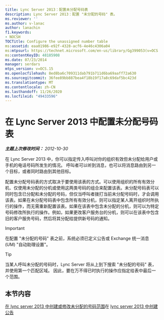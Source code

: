 ```yaml
---
title: Lync Server 2013：配置未分配号码表
description: Lync Server 2013：配置 "未分配的号码" 表。
ms.reviewer: ''
ms.author: v-lanac
author: lanachin
f1.keywords:
- NOCSH
TOCTitle: Configure the unassigned number table
ms:assetid: eaa01986-e92f-4328-acf6-4e46c4306a04
ms:mtpsurl: https://technet.microsoft.com/en-us/library/Gg399053(v=OCS.15)
ms:contentKeyID: 48185908
ms.date: 07/23/2014
manager: serdars
mtps_version: v=OCS.15
ms.openlocfilehash: 8ed8ba6c709311dab791b711d6ba69aaff72a630
ms.sourcegitcommit: 36fee89bb887bea4f18b19f17a8c69daf5bc423d
ms.translationtype: MT
ms.contentlocale: zh-CN
ms.lasthandoff: 11/26/2020
ms.locfileid: "49433596"
---
```

# <a name="configure-the-unassigned-number-table-in-lync-server-2013"></a>在 Lync Server 2013 中配置未分配号码表

<div data-xmlns="http://www.w3.org/1999/xhtml">

<div class="topic" data-xmlns="http://www.w3.org/1999/xhtml" data-msxsl="urn:schemas-microsoft-com:xslt" data-cs="https://msdn.microsoft.com/">

<div data-asp="https://msdn2.microsoft.com/asp">



</div>

<div id="mainSection">

<div id="mainBody">

<span> </span>

_**主题上次修改时间：** 2012-10-30_

在 Lync Server 2013 中，你可以指定传入呼叫对你的组织有效但未分配给用户或手机的电话号码所发生的情况。 呼叫者可以听到消息，也可以将消息路由到另一个目标，或者同时路由到其他目标。

配置未分配号码表的方式取决于要使用该表的方式。可以使用组织的所有有效分机、仅使用未分配的分机或使用这两类号码的组合来配置该表。未分配号码表可以同时包含已分配和未分配的号码，但仅当呼叫者拨打当前未分配号码时，才会调用该表。如果在未分配号码表中包含所有有效分机，则可以指定某人离开组织时所执行的操作，而无需重新配置该表。如果在该表中包含未分配的分机，则可以为特定号码修改所执行的操作。例如，如果更改客户服务台的分机，则可以在该表中包含旧的客户服务号码，然后将其分配给提供新号码的通知。

<div>


> [!IMPORTANT]  
> 在配置 "未分配的号码" 表之前，系统必须已定义公告或 Exchange 统一消息 (UM) "自动助理设置"。



</div>

<div>


> [!TIP]  
> 当某人呼叫未分配的号码时，Lync Server 将从上到下搜索 "未分配的号码" 表，并使用第一个匹配区域。 因此，要在万不得已时执行的操作应指定给表中最后一个范围。



</div>

<div>

## <a name="in-this-section"></a>本节内容

[在 lync server 2013 中创建或修改未分配的号码范围](lync-server-2013-create-or-modify-an-unassigned-number-range.md)在 [lync server 2013 中创建公告](lync-server-2013-create-an-announcement.md)

</div>

</div>

<span> </span>

</div>

</div>

</div>

